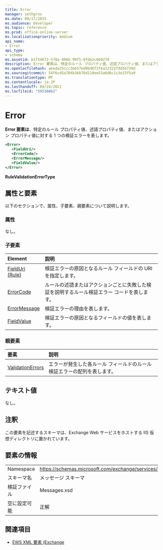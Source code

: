```yaml
---
title: Error
manager: sethgros
ms.date: 09/17/2015
ms.audience: Developer
ms.topic: reference
ms.prod: office-online-server
ms.localizationpriority: medium
api_name:
- Error
api_type:
- schema
ms.assetid: b1f54673-578a-496b-99f5-0fde2c669278
description: Error 要素は、特定のルール プロパティ値、述語プロパティ値、またはアクション プロパティ値に対する 1 つの検証エラーを表します。
ms.openlocfilehash: aeeda25ccc3e657e99bd6f2fea12322fdd3e720d
ms.sourcegitcommit: 54f6cd5a704b36b76d110ee53a6d6c1c3e15f5a9
ms.translationtype: MT
ms.contentlocale: ja-JP
ms.lasthandoff: 09/24/2021
ms.locfileid: "59530862"
---
```

# <a name="error"></a>Error

**Error 要素は**、特定のルール プロパティ値、述語プロパティ値、またはアクション プロパティ値に対する 1 つの検証エラーを表します。 
  
```XML
<Error>
   <FieldUri/>
   <ErrorCode/>
   <ErrorMessage/>
   <FieldValue/>
</Error>
```

 **RuleValidationErrorType**
## <a name="attributes-and-elements"></a>属性と要素

以下のセクションで、属性、子要素、親要素について説明します。
  
### <a name="attributes"></a>属性

なし。
  
### <a name="child-elements"></a>子要素

|**Element**|**説明**|
|:-----|:-----|
|[FieldUri (Rule)](fielduri-rule.md) <br/> |検証エラーの原因となるルール フィールドの URI を指定します。  <br/> |
|[ErrorCode](errorcode.md) <br/> |ルールの述語またはアクションごとに失敗した検証を説明するルール検証エラー コードを表します。  <br/> |
|[ErrorMessage](errormessage.md) <br/> |検証エラーの理由を表します。  <br/> |
|[FieldValue](fieldvalue.md) <br/> |検証エラーの原因となるフィールドの値を表します。  <br/> |
   
### <a name="parent-elements"></a>親要素

|**要素**|**説明**|
|:-----|:-----|
|[ValidationErrors](validationerrors.md) <br/> |エラーが発生した各ルール フィールドのルール検証エラーの配列を表します。  <br/> |
   
## <a name="text-value"></a>テキスト値

なし。
  
## <a name="remarks"></a>注釈

この要素を記述するスキーマは、Exchange Web サービスをホストする IIS 仮想ディレクトリに置かれています。
  
## <a name="element-information"></a>要素の情報

|||
|:-----|:-----|
|Namespace  <br/> |https://schemas.microsoft.com/exchange/services/2006/messages  <br/> |
|スキーマ名  <br/> |メッセージ スキーマ  <br/> |
|検証ファイル  <br/> |Messages.xsd  <br/> |
|空に設定可能  <br/> |正解  <br/> |
   
## <a name="see-also"></a>関連項目



- [EWS XML 要素 (Exchange](ews-xml-elements-in-exchange.md)


